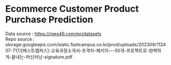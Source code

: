 # Ecommerce Customer Product Purchase Prediction

Data source : https://rees46.com/en/datasets  
Repo source : storage.googleapis.com/static.fastcampus.co.kr/prod/uploads/202308/112407-717/[패스트캠퍼스]-교육과정소개서-초격차-패키지---50개-프로젝트로-완벽하게-끝내는-머신러닝-signature.pdf  
